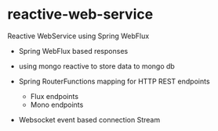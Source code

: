 # reactive-web-service
Reactive WebService using Spring WebFlux 

- Spring WebFlux based responses
- using mongo reactive to store data to mongo db
- Spring RouterFunctions mapping for HTTP REST endpoints
    
    - Flux endpoints
    - Mono endpoints

- Websocket event based connection Stream


